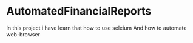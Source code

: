 # AutomatedFinancialReports

In this project i have learn that how to use seleium 
And how to automate web-browser
